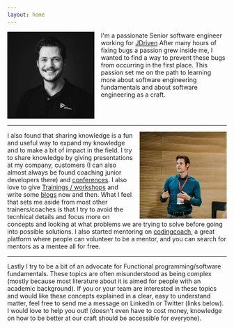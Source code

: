 ```yaml
---
layout: home
---
```

<p>
<img src="assets/img/profile.jpg" style="width:200px;height:200px;float:left;margin-right:15px">
I'm a passionate Senior software engineer working for <a href="www.jdriven.com" title="JDriven" alt="JDriven" target="_blank">JDriven</a>
After many hours of fixing bugs a passion grew inside me, I wanted to find a way to prevent these bugs from occurring in the first place.
This passion set me on the path to learning more about software engineering fundamentals and about software engineering as a craft.
</p>
<br/>
<br/>
<hr/>

<p>
<img src="assets/img/speaking.jpg" style="width:200px;height:200px;float:right;margin-left:15px">
I also found that sharing knowledge is a fun and useful way to expand my knowledge and to make a bit of impact in the field.
I try to share knowledge by giving presentations at my company, customers (I can also almost always be found coaching junior developers there) and <a href="/talks" title="conferences" alt="conferences">conferences</a>.
I also love to give <a href="/workshops" title="workshops" alt="conferences">Trainings / workshops</a> and write some <a href="https://blog.jdriven.com/author/ties-van-de-ven/" target="_blank" title="blogs" alt="blogs">blogs</a> now and then.
What I feel that sets me aside from most other trainers/coaches is that I try to avoid the tecnhical details and focus more on concepts and looking at what problems we are trying to solve before going into possible solutions.
I also started mentoring on <a href="https://mentors.codingcoach.io/u/639c88294474770664cbf315?name=Ties+van+de+Ven" title="codingcoach" alt="codingcoach" target="_blank">codingcoach</a>, a great platform where people can volunteer to be a mentor, and you can search for mentors as a mentee all for free.
</p>
<hr/>
<p>
Lastly I try to be a bit of an advocate for Functional programming/software fundamentals.
These topics are often misunderstood as being complex (mostly because most literature about it is aimed for people with an academic background).
If you or your team are interested in these topics and would like these concepts explained in a clear, easy to understand matter, feel free to send me a message on LinkedIn or Twitter (links below).
I would love to help you out! (doesn't even have to cost money, knowledge on how to be better at our craft should be accessible for everyone).
</p>